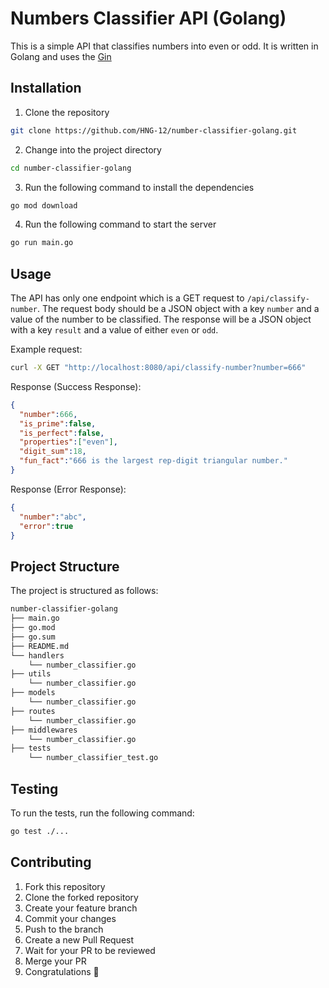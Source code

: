 # Numbers Classifier API (Golang)
This is a simple API that classifies numbers into even or odd. It is written in Golang and uses the [Gin]()

## Installation
1. Clone the repository
```bash
git clone https://github.com/HNG-12/number-classifier-golang.git
```
2. Change into the project directory
```bash
cd number-classifier-golang
```
3. Run the following command to install the dependencies
```bash
go mod download
```
4. Run the following command to start the server
```bash
go run main.go
```

## Usage
The API has only one endpoint which is a GET request to `/api/classify-number`. The request body should be a JSON object with a key `number` and a value of the number to be classified. The response will be a JSON object with a key `result` and a value of either `even` or `odd`.

Example request:
```bash
curl -X GET "http://localhost:8080/api/classify-number?number=666"
```

Response (Success Response):
```json
{
  "number":666,
  "is_prime":false,
  "is_perfect":false,
  "properties":["even"],
  "digit_sum":18,
  "fun_fact":"666 is the largest rep-digit triangular number."
}
```

Response (Error Response):
```json
{
  "number":"abc",
  "error":true
}
```

## Project Structure
The project is structured as follows:
```bash
number-classifier-golang
├── main.go
├── go.mod
├── go.sum
├── README.md
└── handlers
    └── number_classifier.go
├── utils
    └── number_classifier.go
├── models
    └── number_classifier.go
├── routes
    └── number_classifier.go
├── middlewares
    └── number_classifier.go
├── tests
    └── number_classifier_test.go
```

## Testing
To run the tests, run the following command:
```bash
go test ./...
```

## Contributing
1. Fork this repository
2. Clone the forked repository
3. Create your feature branch
4. Commit your changes
5. Push to the branch
6. Create a new Pull Request
7. Wait for your PR to be reviewed
8. Merge your PR
9. Congratulations 🎉